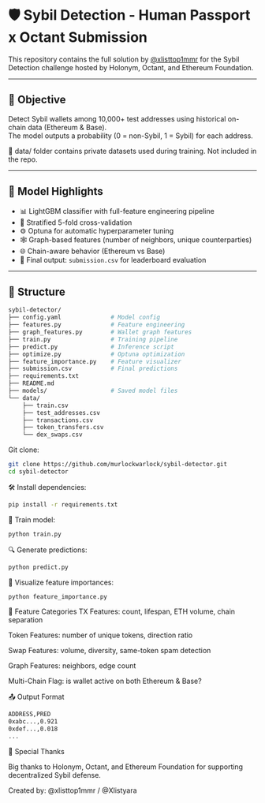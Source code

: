 # 🛡️ Sybil Detection - Human Passport x Octant Submission

This repository contains the full solution by [@xlisttop1mmr](https://x.com/xlisttop1mmr) for the Sybil Detection challenge hosted by Holonym, Octant, and Ethereum Foundation.

---

## 🎯 Objective

Detect Sybil wallets among 10,000+ test addresses using historical on-chain data (Ethereum & Base).  
The model outputs a probability (0 = non-Sybil, 1 = Sybil) for each address.

📁 data/ folder contains private datasets used during training. Not included in the repo.



---

## 🧠 Model Highlights

- 📊 LightGBM classifier with full-feature engineering pipeline
- 🔁 Stratified 5-fold cross-validation
- ⚙️ Optuna for automatic hyperparameter tuning
- 🕸️ Graph-based features (number of neighbors, unique counterparties)
- 🌐 Chain-aware behavior (Ethereum vs Base)
- 🧪 Final output: `submission.csv` for leaderboard evaluation

---

## 📂 Structure

```bash
sybil-detector/
├── config.yaml              # Model config
├── features.py              # Feature engineering
├── graph_features.py        # Wallet graph features
├── train.py                 # Training pipeline
├── predict.py               # Inference script
├── optimize.py              # Optuna optimization
├── feature_importance.py    # Feature visualizer
├── submission.csv           # Final predictions
├── requirements.txt
├── README.md
├── models/                  # Saved model files
└── data/
    ├── train.csv
    ├── test_addresses.csv
    ├── transactions.csv
    ├── token_transfers.csv
    └── dex_swaps.csv
```
Git clone:
```bash
git clone https://github.com/murlockwarlock/sybil-detector.git
cd sybil-detector
```


🛠 Install dependencies:
```bash
pip install -r requirements.txt
```
🧠 Train model:
```bash
python train.py
```
🔍 Generate predictions:
```bash
python predict.py
```

🧪 Visualize feature importances:
```bash
python feature_importance.py
```

🧩 Feature Categories
TX Features: count, lifespan, ETH volume, chain separation

Token Features: number of unique tokens, direction ratio

Swap Features: volume, diversity, same-token spam detection

Graph Features: neighbors, edge count

Multi-Chain Flag: is wallet active on both Ethereum & Base?

📤 Output Format
```bash
ADDRESS,PRED
0xabc...,0.921
0xdef...,0.018
...
```

🙌 Special Thanks

Big thanks to Holonym, Octant, and Ethereum Foundation for supporting decentralized Sybil defense.

Created by: @xlisttop1mmr / @Xlistyara


